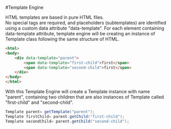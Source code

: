 #Template Engine

HTML templates are based in pure HTML files.  
No special tags are required, and placeholders (subtemplates) are identified using a custom data attribute "data-template".
For each element containing data-template attribute, template engine will be creating an instance of Template class following the same structure of HTML.

``` HTML
<html>
<body>
	<div data-template="parent">
		<span data-template="first-child">first</span>
		<span data-template="second-child">first</span>
	</div>
</body>
</html>
```

With this Template Engine will create a Template instance with name "parent", containing two children that are also instances of Template called "first-child" and "second-child".

``` Java
Template parent= getTemplate("parent");
Template firstChild= parent.getChild("first-child");
Template secondChild= parent.getChild("second-child");
```

